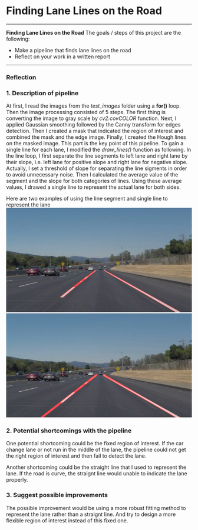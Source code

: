﻿# Finding Lane Lines on the Road

---
**Finding Lane Lines on the Road**
The goals / steps of this project are the following:
* Make a pipeline that finds lane lines on the road
* Reflect on your work in a written report

---
### Reflection

### 1. Description of pipeline

At first, I read the images from the *test_images* folder using a **for()** loop. Then the image processing consisted of 5 steps. The first thing is converting the image to gray scale by *cv2.covCOLOR* function. Next, I applied Gaussian smoothing followed by the Canny transform for edges detection. Then I created a mask that indicated the region of interest and combined the mask and the edge image. Finally, I created the Hough lines on the masked image. This part is the key point of this pipeline. To gain a single line for each lane, I modified the *draw_lines()* function as following. In the line loop, I first separate the line segments to left lane and right lane by their slope, i.e. left lane for positive slope and right lane for negative slope. Actually, I set a threshold of slope for separating the line sigments in order to avoid unnecessary noise. Then I calculated the average value of the segment and the slope for both categories of lines. Using these average values, I drawed a single line to represent the actual lane for both sides.

Here are two examples of using the line segment and single line to represent the lane
![line segment](/test_images_output/image1.jpg)
![single line](/test_images_output/image_final1.jpg)

### 2. Potential shortcomings with the pipeline

One potential shortcoming could be the fixed region of interest. If the car change lane or not run in the middle of the lane, the pipeline could not get the right region of interest and then fail to detect the lane.

Another shortcoming could be the straight line that I used to represent the lane. If the road is curve, the straignt line would unable to indicate the lane properly.

### 3. Suggest possible improvements

The possible improvement would be using a more robust fitting method to represent the lane rather than a straignt line. And try to design a more flexible region of interest instead of this fixed one.
